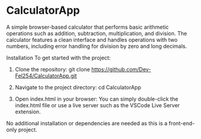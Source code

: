 # CalculatorApp
A simple browser-based calculator that performs basic arithmetic operations such as addition, subtraction, multiplication, and division. The calculator features a clean interface and handles operations with two numbers, including error handling for division by zero and long decimals.

Installation
To get started with the project:

1. Clone the repository:
git clone https://github.com/Dev-Fel254/CalculatorApp.git

2. Navigate to the project directory:
cd CalculatorApp

3. Open index.html in your browser: You can simply double-click the index.html file or use a live server such as the VSCode Live Server extension.

No additional installation or dependencies are needed as this is a front-end-only project.


    